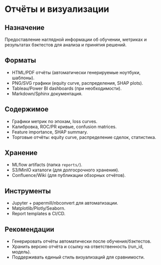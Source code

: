 # Отчёты и визуализации

## Назначение
Предоставление наглядной информации об обучении, метриках и результатах бэктестов для анализа и принятия решений.

## Форматы
- HTML/PDF отчёты (автоматически генерируемые ноутбуки, шаблоны).
- PNG/SVG графики (equity curve, распределения, SHAP plots).
- Tableau/Power BI dashboards (при необходимости).
- Markdown/Sphinx документация.

## Содержимое
- Графики метрик по эпохам, loss curves.
- Калибровка, ROC/PR кривые, confusion matrices.
- Feature importance, SHAP summary.
- Торговые отчёты: equity curve, распределение сделок, статистика.

## Хранение
- MLflow artifacts (папка `reports/`).
- S3/MinIO каталоги (для долгосрочного хранения).
- Confluence/Wiki (для публикации обзорных отчётов).

## Инструменты
- Jupyter + papermill/nbconvert для автоматизации.
- Matplotlib/Plotly/Seaborn.
- Report templates в CI/CD.

## Рекомендации
- Генерировать отчёты автоматически после обучения/бэктестов.
- Хранить версию отчёта и ссылку на ответственность (run_id, модель).
- Поддерживать единый стиль визуализаций для сравнимости.
